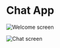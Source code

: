 # Chat App

![Welcome screen](https://user-images.githubusercontent.com/47930771/103245195-4e535a80-4957-11eb-97ea-da241adb613c.png)

![Chat screen](https://user-images.githubusercontent.com/47930771/103245189-4b586a00-4957-11eb-9351-80134b15842a.png)

